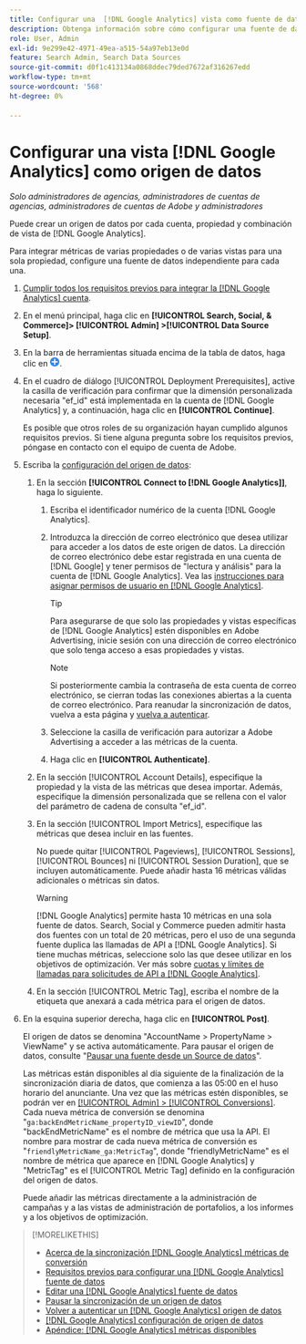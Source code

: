 ```yaml
---
title: Configurar una  [!DNL Google Analytics] vista como fuente de datos
description: Obtenga información sobre cómo configurar una fuente de datos desde una vista  [!DNL Google Analytics] .
role: User, Admin
exl-id: 9e299e42-4971-49ea-a515-54a97eb13e0d
feature: Search Admin, Search Data Sources
source-git-commit: d0f1c413134a0868ddec79ded7672af316267edd
workflow-type: tm+mt
source-wordcount: '568'
ht-degree: 0%

---
```


# Configurar una vista [!DNL Google Analytics] como origen de datos

*Solo administradores de agencias, administradores de cuentas de agencias, administradores de cuentas de Adobe y administradores*

Puede crear un origen de datos por cada cuenta, propiedad y combinación de vista de [!DNL Google Analytics].

Para integrar métricas de varias propiedades o de varias vistas para una sola propiedad, configure una fuente de datos independiente para cada una.

1. [Cumplir todos los requisitos previos para integrar la [!DNL Google Analytics] cuenta](data-source-prerequisites.md).

1. En el menú principal, haga clic en **[!UICONTROL Search, Social, & Commerce]> [!UICONTROL Admin] >[!UICONTROL Data Source Setup]**.

1. En la barra de herramientas situada encima de la tabla de datos, haga clic en ![Crear](/help/search-social-commerce/assets/add.png "Crear").

1. En el cuadro de diálogo [!UICONTROL Deployment Prerequisites], active la casilla de verificación para confirmar que la dimensión personalizada necesaria &quot;ef_id&quot; está implementada en la cuenta de [!DNL Google Analytics] y, a continuación, haga clic en **[!UICONTROL Continue]**.

   Es posible que otros roles de su organización hayan cumplido algunos requisitos previos. Si tiene alguna pregunta sobre los requisitos previos, póngase en contacto con el equipo de cuenta de Adobe.

1. Escriba la [configuración del origen de datos](data-source-settings.md):

   1. En la sección **[!UICONTROL Connect to [!DNL Google Analytics]]**, haga lo siguiente.

      1. Escriba el identificador numérico de la cuenta [!DNL Google Analytics].

      1. Introduzca la dirección de correo electrónico que desea utilizar para acceder a los datos de este origen de datos. La dirección de correo electrónico debe estar registrada en una cuenta de [!DNL Google] y tener permisos de &quot;lectura y análisis&quot; para la cuenta de [!DNL Google Analytics]. Vea las [instrucciones para asignar permisos de usuario en [!DNL Google Analytics]](https://support.google.com/analytics/answer/9305587).

         >[!TIP]
         >
         >Para asegurarse de que solo las propiedades y vistas específicas de [!DNL Google Analytics] estén disponibles en Adobe Advertising, inicie sesión con una dirección de correo electrónico que solo tenga acceso a esas propiedades y vistas.

         >[!NOTE]
         >
         >Si posteriormente cambia la contraseña de esta cuenta de correo electrónico, se cierran todas las conexiones abiertas a la cuenta de correo electrónico. Para reanudar la sincronización de datos, vuelva a esta página y [vuelva a autenticar](data-source-reauthenticate.md).

      1. Seleccione la casilla de verificación para autorizar a Adobe Advertising a acceder a las métricas de la cuenta.

      1. Haga clic en **[!UICONTROL Authenticate]**.

   1. En la sección [!UICONTROL Account Details], especifique la propiedad y la vista de las métricas que desea importar. Además, especifique la dimensión personalizada que se rellena con el valor del parámetro de cadena de consulta &quot;ef_id&quot;.

   1. En la sección [!UICONTROL Import Metrics], especifique las métricas que desea incluir en las fuentes.

      No puede quitar [!UICONTROL Pageviews], [!UICONTROL Sessions], [!UICONTROL Bounces] ni [!UICONTROL Session Duration], que se incluyen automáticamente. Puede añadir hasta 16 métricas válidas adicionales o métricas sin datos.

      >[!WARNING]
      >
      >[!DNL Google Analytics] permite hasta 10 métricas en una sola fuente de datos. Search, Social y Commerce pueden admitir hasta dos fuentes con un total de 20 métricas, pero el uso de una segunda fuente duplica las llamadas de API a [!DNL Google Analytics]. Si tiene muchas métricas, seleccione solo las que desee utilizar en los objetivos de optimización. Ver más sobre [cuotas y límites de llamadas para solicitudes de API a [!DNL Google Analytics]](https://developers.google.com/analytics/devguides/reporting/core/v4/limits-quotas).

   1. En la sección [!UICONTROL Metric Tag], escriba el nombre de la etiqueta que anexará a cada métrica para el origen de datos.

1. En la esquina superior derecha, haga clic en **[!UICONTROL Post]**.

   El origen de datos se denomina &quot;AccountName > PropertyName > ViewName&quot; y se activa automáticamente. Para pausar el origen de datos, consulte &quot;[Pausar una fuente desde un Source de datos](data-source-pause.md)&quot;.

   Las métricas están disponibles al día siguiente de la finalización de la sincronización diaria de datos, que comienza a las 05:00 en el huso horario del anunciante. Una vez que las métricas estén disponibles, se podrán ver en [[!UICONTROL Admin] > [!UICONTROL Conversions]](/help/search-social-commerce/admin/conversion-metrics/conversion-metric-about.md). Cada nueva métrica de conversión se denomina &quot;`ga:backEndMetricName_propertyID_viewID`&quot;, donde &quot;backEndMetricName&quot; es el nombre de métrica que usa la API. El nombre para mostrar de cada nueva métrica de conversión es &quot;`friendlyMetricName_ga:MetricTag`&quot;, donde &quot;friendlyMetricName&quot; es el nombre de métrica que aparece en [!DNL Google Analytics] y &quot;MetricTag&quot; es el [!UICONTROL Metric Tag] definido en la configuración del origen de datos.

   Puede añadir las métricas directamente a la administración de campañas y a las vistas de administración de portafolios, a los informes y a los objetivos de optimización.

>[!MORELIKETHIS]
>
>* [Acerca de la sincronización [!DNL Google Analytics] métricas de conversión](data-source-about.md)
>* [Requisitos previos para configurar una [!DNL Google Analytics] fuente de datos](data-source-prerequisites.md)
>* [Editar una [!DNL Google Analytics] fuente de datos](data-source-edit.md)
>* [Pausar la sincronización de un origen de datos](data-source-pause.md)
>* [Volver a autenticar un [!DNL Google Analytics] origen de datos](data-source-reauthenticate.md)
>* [[!DNL Google Analytics] configuración de origen de datos](data-source-settings.md)
>* [Apéndice:  [!DNL Google Analytics] métricas disponibles](data-source-ga-metrics.md)
